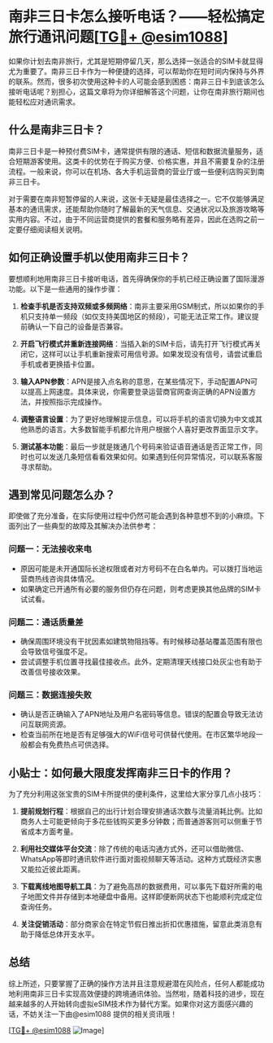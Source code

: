 # 南非三日卡怎么接听电话？——轻松搞定旅行通讯问题[[TG💪+ @esim1088](https://t.me/s/esim1088)]

如果你计划去南非旅行，尤其是短期停留几天，那么选择一张适合的SIM卡就显得尤为重要了。南非三日卡作为一种便捷的选择，可以帮助你在短时间内保持与外界的联系。然而，很多初次使用这种卡的人可能会感到困惑：南非三日卡到底该怎么接听电话呢？别担心，这篇文章将为你详细解答这个问题，让你在南非旅行期间也能轻松应对通讯需求。

## 什么是南非三日卡？

南非三日卡是一种预付费SIM卡，通常提供有限的通话、短信和数据流量服务，适合短期游客使用。这类卡的优势在于购买方便、价格实惠，并且不需要复杂的注册流程。一般来说，你可以在机场、各大手机运营商的营业厅或一些便利店购买到南非三日卡。

对于需要在南非短暂停留的人来说，这张卡无疑是最佳选择之一。它不仅能够满足基本的通讯需求，还能帮助你随时了解最新的天气信息、交通状况以及旅游攻略等实用内容。不过，由于不同运营商提供的套餐和服务略有差异，因此在选购之前一定要仔细阅读相关说明。

## 如何正确设置手机以使用南非三日卡？

要想顺利地用南非三日卡接听电话，首先得确保你的手机已经正确设置了国际漫游功能。以下是一些通用的操作步骤：

1. **检查手机是否支持双频或多频网络**：南非主要采用GSM制式，所以如果你的手机只支持单一频段（如仅支持美国地区的频段），可能无法正常工作。建议提前确认一下自己的设备是否兼容。

2. **开启飞行模式并重新连接网络**：当插入新的SIM卡后，请先打开飞行模式再关闭它，这样可以让手机重新搜索可用信号源。如果发现没有信号，请尝试重启手机或者更换插卡位置。

3. **输入APN参数**：APN是接入点名称的意思，在某些情况下，手动配置APN可以提高上网速度。具体来说，你需要登录运营商官网查询正确的APN设置方法，并按照指示完成操作。

4. **调整语言设置**：为了更好地理解提示信息，可以将手机的语言切换为中文或其他熟悉的语言。大多数智能手机都允许用户根据个人喜好更改界面显示文字。

5. **测试基本功能**：最后一步就是拨通几个号码来验证语音通话是否正常工作，同时也可以发送几条短信看看效果如何。如果遇到任何异常情况，可以联系客服寻求帮助。

## 遇到常见问题怎么办？

即使做了充分准备，在实际使用过程中仍然可能会遇到各种意想不到的小麻烦。下面列出了一些典型的故障及其解决办法供参考：

### 问题一：无法接收来电

- 原因可能是未开通国际长途权限或者对方号码不在白名单内。可以拨打当地运营商热线咨询具体情况。
- 如果确定已开通所有必要的服务但仍存在问题，则考虑更换其他品牌的SIM卡试试看。

### 问题二：通话质量差

- 确保周围环境没有干扰因素如建筑物阻挡等。有时候移动基站覆盖范围有限也会导致信号强度不足。
- 尝试调整手机位置寻找最佳接收点。此外，定期清理天线接口处灰尘也有助于改善信号接收效果。

### 问题三：数据连接失败

- 确认是否正确输入了APN地址及用户名密码等信息。错误的配置会导致无法访问互联网资源。
- 检查当前所在地是否有足够强大的WiFi信号可供替代使用。在市区繁华地段一般都会有免费热点可供选择。

## 小贴士：如何最大限度发挥南非三日卡的作用？

为了充分利用这张宝贵的SIM卡所提供的便利条件，这里给大家分享几点小技巧：

1. **提前规划行程**：根据自己的出行计划合理安排通话次数与流量消耗比例。比如商务人士可能更倾向于多花些钱购买更多分钟数；而普通游客则可以侧重于节省成本方面考量。

2. **利用社交媒体平台交流**：除了传统的电话沟通方式外，还可以借助微信、WhatsApp等即时通讯软件进行面对面视频聊天等活动。这种方式既经济实惠又能拉近彼此距离。

3. **下载离线地图导航工具**：为了避免高昂的数据费用，可以事先下载好所需的电子地图文件并存储到本地硬盘中备用。这样即便断网状态下也能顺利完成定位查询任务。

4. **关注促销活动**：部分商家会在特定节假日推出折扣优惠措施，留意此类消息有助于降低总体开支水平。

## 总结

综上所述，只要掌握了正确的操作方法并且注意规避潜在风险点，任何人都能成功地利用南非三日卡实现高效便捷的跨境通讯体验。当然啦，随着科技的进步，现在越来越多的人开始转向虚拟eSIM技术作为替代方案。如果你对这方面感兴趣的话，不妨关注一下由@esim1088 提供的相关资讯哦！

[[TG💪+ @esim1088](https://t.me/s/esim1088) ![Image](https://i.postimg.cc/4NQfJmqS/Snipaste-2025-05-13-00-14-12.png)]